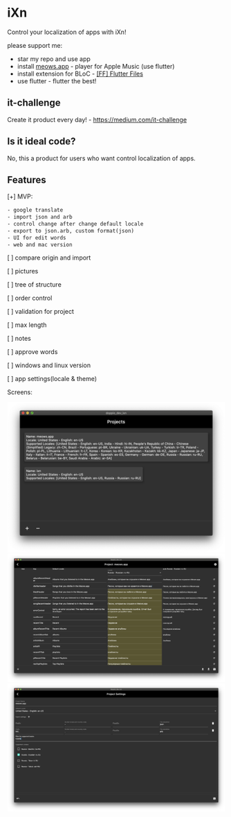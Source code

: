 # iXn

Control your localization of apps with iXn!

please support me:

- star my repo and use app
- install [meows.app](https://meows.app) - player for Apple Music (use flutter)
- install extension for BLoC - [[FF] Flutter Files](https://marketplace.visualstudio.com/items?itemName=gornivv.vscode-flutter-files)
- use flutter - flutter the best!

## it-challenge

Create it product every day! - https://medium.com/it-challenge

## Is it ideal code?

No, this a product for users who want control localization of apps.

## Features

[+] MVP:

    - google translate
    - import json and arb
    - control change after change default locale
    - export to json.arb, custom format(json)
    - UI for edit words
    - web and mac version

[ ] compare origin and import

[ ] pictures

[ ] tree of structure

[ ] order control

[ ] validation for project

[ ] max length

[ ] notes

[ ] approve words

[ ] windows and linux version

[ ] app settings(locale & theme)

Screens:

![projects](Screenshots/main.png)
![editor](Screenshots/editor.png)
![settings](Screenshots/settings.png)
